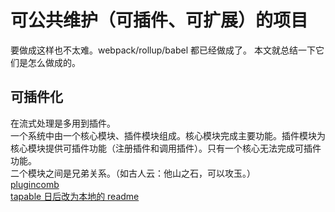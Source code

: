# 可公共维护（可插件、可扩展）的项目

要做成这样也不太难。webpack/rollup/babel 都已经做成了。
本文就总结一下它们是怎么做成的。

## 可插件化

在流式处理是多用到插件。  
一个系统中由一个核心模块、插件模块组成。核心模块完成主要功能。插件模块为核心模块提供可插件功能（注册插件和调用插件）。只有一个核心无法完成可插件功能。  
二个模块之间是兄弟关系。（如古人云：他山之石，可以攻玉。）  
[plugincomb](https://www.npmjs.com/package/plugincomb)  
[tapable 日后改为本地的 readme](https://www.npmjs.com/package/tapable)
